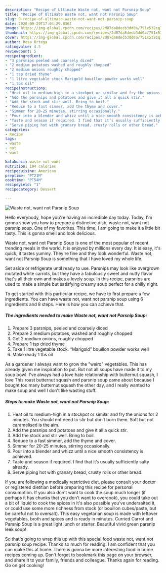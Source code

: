 ```yaml
---
description: "Recipe of Ultimate Waste not, want not Parsnip Soup"
title: "Recipe of Ultimate Waste not, want not Parsnip Soup"
slug: 9-recipe-of-ultimate-waste-not-want-not-parsnip-soup
date: 2020-09-29T17:04:29.836Z
image: https://img-global.cpcdn.com/recipes/2d87da8decb3dd0a/751x532cq70/waste-not-want-not-parsnip-soup-recipe-main-photo.jpg
thumbnail: https://img-global.cpcdn.com/recipes/2d87da8decb3dd0a/751x532cq70/waste-not-want-not-parsnip-soup-recipe-main-photo.jpg
cover: https://img-global.cpcdn.com/recipes/2d87da8decb3dd0a/751x532cq70/waste-not-want-not-parsnip-soup-recipe-main-photo.jpg
author: Rosa Ortega
ratingvalue: 4.5
reviewcount: 5
recipeingredient:
- "3 parsnips peeled and coarsely diced"
- "2 medium potatoes washed and roughly chopped"
- "2 medium onions roughly chopped"
- "1 tsp dried thyme"
- "1 litre vegetable stock Marigold bouillon powder works well"
- "1 tbs oil"
recipeinstructions:
- "Heat oil to medium-high in a stockpot or similar and fry the onions for 2 minutes. You should not need to stir but don’t burn them. Soft but not caramelised is the aim."
- "Add the parsnips and potatoes and give it all a quick stir."
- "Add the stock and stir well. Bring to boil."
- "Reduce to a fast simmer, add the thyme and cover."
- "Simmer for 20-25 minutes, stirring occasionally."
- "Pour into a blender and whizz until a nice smooth consistency is achieved."
- "Taste and season if required. I find that it’s usually sufficiently salty already."
- "Serve piping hot with granary bread, crusty rolls or other bread."
categories:
- Recipe
tags:
- waste
- not
- want

katakunci: waste not want 
nutrition: 194 calories
recipecuisine: American
preptime: "PT21M"
cooktime: "PT54M"
recipeyield: "1"
recipecategory: Dessert

---
```



![Waste not, want not Parsnip Soup](https://img-global.cpcdn.com/recipes/2d87da8decb3dd0a/751x532cq70/waste-not-want-not-parsnip-soup-recipe-main-photo.jpg)

Hello everybody, hope you're having an incredible day today. Today, I'm gonna show you how to prepare a distinctive dish, waste not, want not parsnip soup. One of my favorites. This time, I am going to make it a little bit tasty. This is gonna smell and look delicious.

Waste not, want not Parsnip Soup is one of the most popular of recent trending meals in the world. It is enjoyed by millions every day. It is easy, it's quick, it tastes yummy. They're fine and they look wonderful. Waste not, want not Parsnip Soup is something that I have loved my whole life.

Set aside or refrigerate until ready to use. Parsnips may look like overgrown mutated white carrots, but they have a fabulously sweet and nutty flavor that&#39;s all their own and makes a lovely soup. In this recipe, parsnips are used to make a simple but satisfying creamy soup perfect for a chilly night.


To get started with this particular recipe, we have to first prepare a few ingredients. You can have waste not, want not parsnip soup using 6 ingredients and 8 steps. Here is how you can achieve that.

<!--inarticleads1-->

##### The ingredients needed to make Waste not, want not Parsnip Soup:

1. Prepare 3 parsnips, peeled and coarsely diced
1. Prepare 2 medium potatoes, washed and roughly chopped
1. Get 2 medium onions, roughly chopped
1. Prepare 1 tsp dried thyme
1. Take 1 litre vegetable stock. “Marigold” bouillon powder works well
1. Make ready 1 tbs oil


As a gardener I always want to grow the &#34;weird&#34; vegetables. This has already given me inspiration to put. But not all soups have made it to my soup bowl. I&#39;ve always had a love hate relationship with butternut squash, I love This roast butternut squash and parsnip soup came about because I bought too many butternut squash the other day, and I really wanted to make soup and well I don&#39;t like wasting stuff. 

<!--inarticleads2-->

##### Steps to make Waste not, want not Parsnip Soup:

1. Heat oil to medium-high in a stockpot or similar and fry the onions for 2 minutes. You should not need to stir but don’t burn them. Soft but not caramelised is the aim.
1. Add the parsnips and potatoes and give it all a quick stir.
1. Add the stock and stir well. Bring to boil.
1. Reduce to a fast simmer, add the thyme and cover.
1. Simmer for 20-25 minutes, stirring occasionally.
1. Pour into a blender and whizz until a nice smooth consistency is achieved.
1. Taste and season if required. I find that it’s usually sufficiently salty already.
1. Serve piping hot with granary bread, crusty rolls or other bread.


If you are following a medically restrictive diet, please consult your doctor or registered dietitian before preparing this recipe for personal consumption. If you also don&#39;t want to cook the soup much longer (if perhaps it has chunks that you don&#39;t want to overcook), you could take out a bit of liquid to cook the spices in It&#39;s also possible you&#39;ve undersalted it, or could use some more richness from stock (or bouillon cubes/paste, but be careful not to oversalt). This easy vegetarian soup is made with leftover vegetables, broth and spices and is ready in minutes. Curried Carrot and Parsnip Soup is a great light lunch or starter. Beautiful vivid green parsnip leek soup! 

So that's going to wrap this up with this special food waste not, want not parsnip soup recipe. Thanks so much for reading. I am confident that you can make this at home. There is gonna be more interesting food in home recipes coming up. Don't forget to bookmark this page on your browser, and share it to your family, friends and colleague. Thanks again for reading. Go on get cooking!
